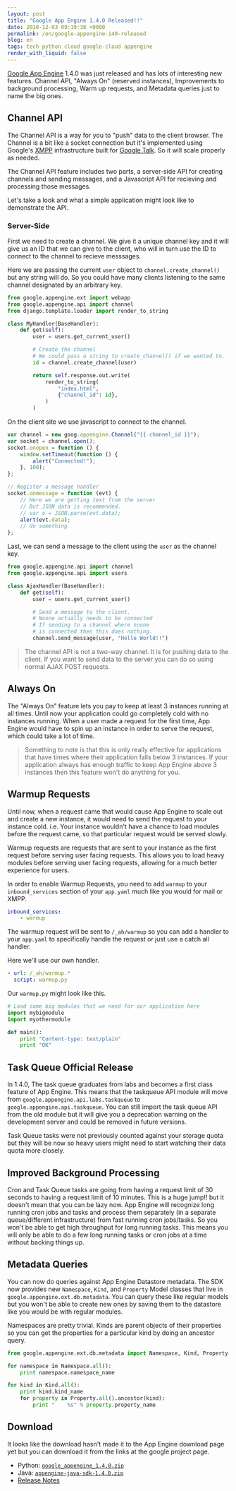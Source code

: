 ```yaml
---
layout: post
title: "Google App Engine 1.4.0 Released!!"
date: 2010-12-03 09:19:38 +0000
permalink: /en/google-appengine-140-released
blog: en
tags: tech python cloud google-cloud appengine
render_with_liquid: false
---
```


[Google App Engine](http://code.google.com/appengine/) 1.4.0 was just released and has lots of interesting new features. Channel API, "Always On" (reserved instances), Improvements to background processing, Warm up requests, and Metadata queries just to name the big ones.

## Channel API

The Channel API is a way for you to "push" data to the client browser. The Channel is a bit like a socket connection but it's implemented using Google's [XMPP](http://en.wikipedia.org/wiki/Extensible_Messaging_and_Presence_Protocol) infrastructure built for [Google Talk](http://www.google.com/talk/). So it will scale properly as needed.

The Channel API feature includes two parts, a server-side API for creating channels and sending messages, and a Javascript API for recieving and processing those messages.

Let's take a look and what a simple application might look like to demonstrate the API.

### Server-Side

First we need to create a channel. We give it a unique channel key and it will give us an ID that we can give to the client, who will in turn use the ID to connect to the channel to recieve messsages.

Here we are passing the current `user` object to `channel.create_channel()` but any string will do. So you could have many clients listening to the same channel designated by an arbitrary
key.

```python
from google.appengine.ext import webapp
from google.appengine.api import channel
from django.template.loader import render_to_string

class MyHandler(BaseHandler):
    def get(self):
        user = users.get_current_user()

        # Create the channel
        # We could pass a string to create_channel() if we wanted to.
        id = channel.create_channel(user)

        return self.response.out.write(
            render_to_string(
                "index.html",
                {"channel_id": id},
            )
        )
```

On the client site we use javascript to connect to the channel.

```javascript
var channel = new goog.appengine.Channel("{{ channel_id }}");
var socket = channel.open();
socket.onopen = function () {
    window.setTimeout(function () {
        alert("Connected!");
    }, 100);
};

// Register a message handler
socket.onmessage = function (evt) {
    // Here we are getting text from the server
    // But JSON data is recommended.
    // var o = JSON.parse(evt.data);
    alert(evt.data);
    // do something
};
```

Last, we can send a message to the client using the `user` as the channel key.

```python
from google.appengine.api import channel
from google.appengine.api import users

class AjaxHandler(BaseHandler):
    def get(self):
        user = users.get_current_user()

        # Send a message to the client.
        # Noone actually needs to be connected
        # If sending to a channel where noone
        # is connected then this does nothing.
        channel.send_message(user, "Hello World!!")
```

> The channel API is not a two-way channel. It is for pushing data to the client. If you want to send data to the server you can do so using normal AJAX POST requests.

## Always On

The "Always On" feature lets you pay to keep at least 3 instances running at all
times. Until now your application could go completely cold with no instances
running. When a user made a request for the first time, App Engine would have to
spin up an instance in order to serve the request, which could take a lot of
time.

> Something to note is that this is only really effective for applications that
> have times where their application falls below 3 instances. If your
> application always has enough traffic to keep App Engine above 3 instances
> then this feature won't do anything for you.

## Warmup Requests

Until now, when a request came that would cause App Engine to scale out and
create a new instance, it would need to send the request to your instance cold.
i.e. Your instance wouldn't have a chance to load modules before the request
came, so that particular request would be served slowly.

Warmup requests are requests that are sent to your instance as the first request
before serving user facing requests. This allows you to load heavy modules
before serving user facing requests, allowing for a much better experience for
users.

In order to enable Warmup Requests, you need to add `warmup` to your `inbound_services` section of your `app.yaml` much like you would for mail or XMPP.

```yaml
inbound_services:
    - warmup
```

The warmup request will be sent to `/_ah/warmup` so you can add a handler to your `app.yaml` to specifically handle the request or just use a catch all handler.

Here we'll use our own handler.

```yaml
- url: /_ah/warmup.*
  script: warmup.py
```

Our `warmup.py` might look like this.

```python
# Load some big modules that we need for our application here
import mybigmodule
import myothermodule

def main():
    print "Content-type: text/plain"
    print "OK"
```

## Task Queue Official Release

In 1.4.0, The task queue graduates from labs and becomes a first class feature
of App Engine. This means that the taskqueue API module will move from
`google.appengine.api.labs.taskqueue` to `google.appengine.api.taskqueue`. You
can still import the task queue API from the old module but it will give you a
deprecation warning on the development server and could be removed in future
versions.

Task Queue tasks were not previously counted against your storage quota but they
will be now so heavy users might need to start watching their data quota more
closely.

## Improved Background Processing

Cron and Task Queue tasks are going from having a request limit of 30 seconds to
having a request limit of 10 minutes. This is a huge jump\!\! but it doesn't
mean that you can be lazy now. App Engine will recognize long running cron jobs
and tasks and process them separately (in a separate queue/different
infrastructure) from fast running cron jobs/tasks. So you won't be able to get
high throughput for long running tasks. This means you will only be able to do a
few long running tasks or cron jobs at a time without backing things up.

## Metadata Queries

You can now do queries against App Engine Datastore metadata. The SDK now
provides new `Namespace`, `Kind`, and `Property` Model classes that live in
`google.appengine.ext.db.metadata`. You can query these like regular models but
you won't be able to create new ones by saving them to the datastore like you
would be with regular modules.

Namespaces are pretty trivial. Kinds are parent objects of their properties so you can get the properties for a particular kind by doing an ancestor query.

```python
from google.appengine.ext.db.metadata import Namespace, Kind, Property

for namespace in Namespace.all():
    print namespace.namespace_name

for kind in Kind.all():
    print kind.kind_name
    for property in Property.all().ancestor(kind):
        print "    %s" % property.property_name
```

## Download

It looks like the download hasn't made it to the App Engine download page yet
but you can download it from the links at the google project page.

- Python: [`google_appengine_1.4.0.zip`](http://code.google.com/p/googleappengine/downloads/detail?name=google_appengine_1.4.0.zip)
- Java: [`appengine-java-sdk-1.4.0.zip`](http://code.google.com/p/googleappengine/downloads/detail?name=appengine-java-sdk-1.4.0.zip)
- [Release Notes](http://code.google.com/p/googleappengine/wiki/SdkReleaseNotes)
